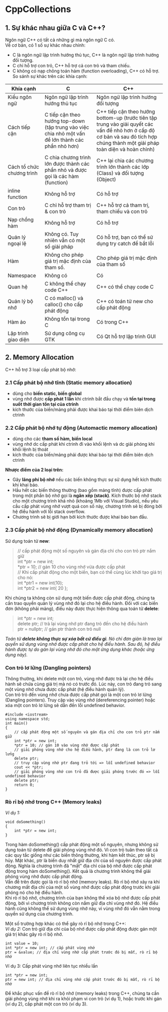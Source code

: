 # CppCollections
## 1. Sự khác nhau giữa C và C++?  
Ngôn ngữ C++ có tất cả những gì mà ngôn ngữ C có.  
Về cơ bản, có 1 số sự khác nhau chính:
* C là ngôn ngữ lập trình hướng thủ tục, C++ là ngôn ngữ lập trình hướng đối tượng.
* C chỉ hỗ trợ con trỏ, C++ hỗ trợ cả con trỏ và tham chiếu.
* C không có nạp chông toán hàm (function overloading), C++ có hỗ trợ. 
So sánh sự khác trên các khía cạnh:  

| Khía cạnh  | C | C++ |
| ------------- | ------------- | ------------- |
| Kiểu ngôn ngữ	  | Ngôn ngữ lập trình hướng thủ tục	  | Ngôn ngữ lập trình hướng đối tượng |
| Cách tiếp cận	  | C tiếp cận theo hướng top-down (tập trung vào việc chia nhỏ một vấn đề lớn thành các phần nhỏ hơn)	  | C++ tiếp cận theo hướng bottom-up (trước tiên tập trung vào giải quyết các vấn đề nhỏ hơn ở cấp độ cơ bản và sau đó tích hợp chúng thành một giải pháp toàn diện và hoàn chỉnh) |   
| Cách tổ chức chương trình	| C chia chương trình lớn được thành các phần nhỏ và được gọi là các hàm (function)	| C++ lại chia các chương trình lớn thành các lớp (Class) và đối tượng (Object)
| inline function	| Không hỗ trợ	| Có hỗ trợ
| Con trỏ	| C chỉ hỗ trợ tham trị & con trỏ	| C++ hỗ trợ cả tham trị, tham chiếu và con trỏ
Nạp chồng hàm	| Không hỗ trợ	| Có hỗ trợ
Quản lý ngoại lệ	 | Không có. Tuy nhiên vẫn có một số giải pháp	 | Có hỗ trợ, bạn có thể sử dụng try catch để bắt lỗi
Hàm | Không cho phép giá trị mặc định của tham số.	| Cho phép giá trị mặc định của tham số
Namespace	| Không có	| Có
Quan hệ	| C không thể chạy code C++	| C++ có thể chạy code C
Quản lý bộ nhớ	| C có malloc() và calloc() cho cấp phát động	| C++ có toán tử new cho cấp phát động
Hàm ảo	| Không tồn tại trong C	| Có trong C++
Lập trình giao diện	| Sử dụng công cụ GTK	| Có Qt hỗ trợ lập trình GUI

## 2. Memory Allocation
C++ hỗ trợ 3 loại cấp phát bộ nhớ:  
### 2.1 Cấp phát bộ nhớ tĩnh (Static memory allocation)  
* dùng cho **biến static, biến global**
* vùng nhớ được **cấp phát 1 lần** khi ctrinh bắt đầu chạy và **tồn tại trong suốt thời gian tồn tại của ctrinh**
* kích thước của biến/mảng phải được khai báo tại thời điểm biên dịch ctrinh
### 2.2 Cấp phát bộ nhớ tự động (Automactic memory allocation)
* dùng cho các **tham số hàm, biến local**
* vùng nhớ dc cấp phát khi ctrinh đi vào khối lệnh và dc giải phóng khi khối lệnh bị thoát
* kích thước của biến/mảng phải được khai báo tại thời điểm biên dịch ctrinh  

**Nhược điểm của 2 loại trên:**  
* Gây **lãng phí bộ nhớ** nếu các biến không thực sự sử dụng hết kích thước khi khai báo.
* Hầu hết các biến thông thường (bao gồm mảng tĩnh) được cấp phát trong một phần bộ nhớ gọi là **ngăn xếp (stack)**. Kích thước bộ nhớ stack cho một chương trình khá nhỏ (khoảng 1Mb với Visual Studio), nếu yêu cầu cấp phát vùng nhớ vượt quá con số này, chương trình sẽ bị đóng bởi hệ điều hành với lỗi stack overflow.
* Chương trình sẽ bị giới hạn bởi kích thước được khai báo ban đầu.
### 2.3 Cấp phát bộ nhớ động (Dynamically memory allocation)  
Sử dụng toán tử **new**:  
>// cấp phát động một số nguyên và gán địa chỉ cho con trỏ ptr nắm giữ  
int *ptr = new int;  
*ptr = 10; // gán 10 cho vùng nhớ vừa được cấp phát  
// Khi cấp phát động cho một biến, bạn có thể cùng lúc khởi tạo giá trị cho nó:  
int *ptr1 = new int(10);  
int *ptr2 = new int{ 20 };  

Khi chúng ta không còn sử dụng một biến được cấp phát động, chúng ta cần trao quyền quản lý vùng nhớ đó lại cho hệ điều hành. Đối với các biến đơn (không phải mảng), điều này được thực hiện thông qua toán tử **delete**:  
>int *ptr = new int;  
delete ptr; // trả lại vùng nhớ ptr đang trỏ đến cho hệ điều hành  
ptr = nullptr; // gán ptr thành con trỏ null  

*Toán tử **delete không thực sự xóa bất cứ điều gì**. Nó chỉ đơn giản là trao lại quyền sử dụng vùng nhớ được cấp phát cho hệ điều hành. Sau đó, hệ điều hành được tự do gán lại vùng nhớ đó cho một ứng dụng khác (hoặc ứng dụng này).*

### Con trỏ lơ lửng (Dangling pointers)
Thông thường, khi delete một con trỏ, vùng nhớ được trả lại cho hệ điều hành sẽ chứa cùng giá trị mà nó có trước đó. Lúc này, con trỏ đang trỏ sang một vùng nhớ chưa được cấp phát (hệ điều hành quản lý).  
Con trỏ trỏ đến vùng nhớ chưa được cấp phát gọi là một con trỏ lơ lửng (Dangling pointers). Truy cập vào vùng nhớ (dereferencing pointer) hoặc xóa một con trỏ lơ lửng sẽ dẫn đến lỗi undefined behavior.
```
#include <iostream>  
using namespace std;  
int main()  
{  
	// cấp phát động một số nguyên và gán địa chỉ cho con trỏ ptr nắm giữ  
	int *ptr = new int;  
	*ptr = 10; // gán 10 vào vùng nhớ được cấp phát  
	// giải phóng vùng nhớ cho hệ điều hành, ptr đang là con trỏ lơ lửng  
	delete ptr;  
	// truy cập vùng nhớ ptr đang trỏ tới => lỗi undefined behavior  
	cout << *ptr;  
    // giải phóng vùng nhớ con trỏ đã được giải phóng trước đó => lỗi undefined behavior  
    delete ptr;   
	return 0;  
}
```
### Rò rỉ bộ nhớ trong C++ (Memory leaks)
*Ví dụ 1:*
```
void doSomething()
{
	int *ptr = new int;
}
```
Trong hàm doSomething() cấp phát động một số nguyên, nhưng không sử dụng toán tử delete để giải phóng vùng nhớ đó. Vì con trỏ tuân theo tất cả các quy tắc giống như các biến thông thường, khi hàm kết thúc, ptr sẽ bị hủy. Mặt khác, ptr là biến duy nhất giữ địa chỉ của số nguyên được cấp phát động. Nghĩa là chương trình đã "mất" địa chỉ của bộ nhớ được cấp phát động trong hàm doSomething(). Kết quả là chương trình không thể giải phóng vùng nhớ được cấp phát động.  
Vấn đề trên được gọi là rò rỉ bộ nhớ (memory leaks). Rò rỉ bộ nhớ xảy ra khi chương mất địa chỉ của một số vùng nhớ được cấp phát động trước khi giải phóng nó cho hệ điều hành.  
Khi rò rỉ bộ nhớ, chương trình của bạn không thể xóa bộ nhớ được cấp phát động, bởi vì chương trình không còn nắm giữ địa chỉ vùng nhớ đó. Hệ điều hành cũng không thể sử dụng vùng nhớ này, vì vùng nhớ đó vẫn nằm trong quyền sử dụng của chương trình.

Một số trường hợp khác có thể gây rò rỉ bộ nhớ trong C++:  
*Ví dụ 2:* Con trỏ giữ địa chỉ của bộ nhớ được cấp phát động được gán một giá trị khác gây rò rỉ bộ nhớ.
```
int value = 10;
int *ptr = new int; // cấp phát vùng nhớ
ptr = &value; // địa chỉ vùng nhớ cấp phát trước đó bị mất, rò rỉ bộ nhớ
```
Ví dụ 3: Cấp phát vùng nhớ liên tục nhiều lần
```
int *ptr = new int;
ptr = new int; // địa chỉ vùng nhớ cấp phát trước đó bị mất, rò rỉ bộ nhớ
```
Để khắc phục vấn đề rò rỉ bộ nhớ (memory leaks) trong C++, chúng ta cần giải phóng vùng nhớ khi ra khỏi phạm vi con trỏ (ví dụ 1), hoặc trước khi gán (ví dụ 2), cấp phát một con trỏ (ví dụ 3).









